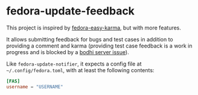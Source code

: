 # fedora-update-feedback

This project is inspired by [fedora-easy-karma][f-e-k], but with more features.

[f-e-k]: https://pagure.io/fedora-easy-karma

It allows submitting feedback for bugs and test cases in addition to providing a
comment and karma (providing test case feedback is a work in progress and is
blocked by a [bodhi server issue][bodhi-issue]).

[bodhi-issue]: https://github.com/fedora-infra/bodhi/issues/3888

Like `fedora-update-notifier`, it expects a config file at
`~/.config/fedora.toml`, with at least the following contents:

```toml
[FAS]
username = "USERNAME"
```

